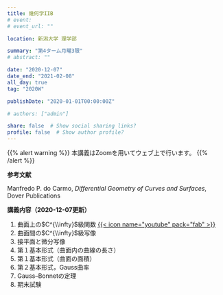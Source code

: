 ```yaml
---
title: 幾何学IIB
# event: 
# event_url: ""

location: 新潟大学 理学部

summary: "第4ターム月曜3限"
# abstract: ""

date: "2020-12-07"
date_end: "2021-02-08"
all_day: true
tag: "2020W"

publishDate: "2020-01-01T00:00:00Z"

# authors: ["admin"]

share: false  # Show social sharing links?
profile: false  # Show author profile?
---
```

{{% alert warning %}}
本講義はZoomを用いてウェブ上で行います。
{{% /alert %}}

**参考文献**

Manfredo P. do Carmo, *Differential Geometry of Curves and Surfaces*, Dover Publications

**講義内容（2020-12-07更新）**

1. 曲面上の$C^{\\infty}$級関数
	[{{< icon name="youtube" pack="fab" >}}](https://youtu.be/SVWh_1J7GWU)
2. 曲面間の$C^{\\infty}$級写像
3. 接平面と微分写像
4. 第１基本形式（曲面内の曲線の長さ）
5. 第１基本形式（曲面の面積）
6. 第２基本形式，Gauss曲率
7. Gauss–Bonnetの定理
8. 期末試験
